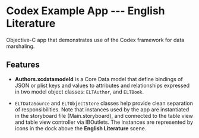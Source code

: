 # Codex Example App --- English Literature

Objective-C app that demonstrates use of the Codex framework for data marshaling.


## Features

* **Authors.xcdatamodeld** is a Core Data model that define bindings of JSON or plist keys and values to attributes and relationships expressed in two model object classes: `ELTAuthor`, and `ELTBook`.

* `ELTDataSource` and `ELTObjectStore` classes help provide clean separation of responsibilities. Note that instances used by the app are instantiated in the storyboard file (Main.storyboard), and connected to the table view and table view controller via IBOutlets. The instances are represented by icons in the dock above the **English Literature** scene.
